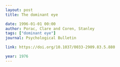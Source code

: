 ```yaml
---
layout: post
title: The dominant eye

date: 1996-01-01 00:00
author: Porac, Clare and Coren, Stanley
tags: ["dominant eye"]
journal: Psychological Bulletin

link: https://doi.org/10.1037/0033-2909.83.5.880

year: 1976
---
```



